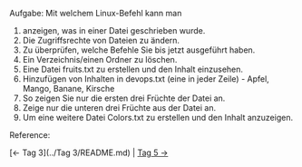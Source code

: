 Aufgabe: Mit welchem Linux-Befehl kann man

1. anzeigen, was in einer Datei geschrieben wurde.
2. Die Zugriffsrechte von Dateien zu ändern.
3. Zu überprüfen, welche Befehle Sie bis jetzt ausgeführt haben.
4. Ein Verzeichnis/einen Ordner zu löschen.
5. Eine Datei fruits.txt zu erstellen und den Inhalt einzusehen.
6. Hinzufügen von Inhalten in devops.txt (eine in jeder Zeile) - Apfel, Mango, Banane, Kirsche
7. So zeigen Sie nur die ersten drei Früchte der Datei an.
8. Zeige nur die unteren drei Früchte aus der Datei an.
9. Um eine weitere Datei Colors.txt zu erstellen und den Inhalt anzuzeigen.

Reference:

[← Tag 3](../Tag 3/README.md) | [Tag 5 →](../)
